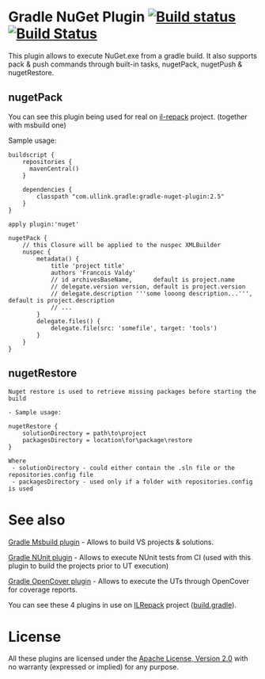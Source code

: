 # Gradle NuGet Plugin [![Build status](https://ci.appveyor.com/api/projects/status/ua9pbginenbf1b1u/branch/master?svg=true)](https://ci.appveyor.com/project/gluck/gradle-nuget-plugin/branch/master) [![Build Status](https://travis-ci.org/Ullink/gradle-nuget-plugin.svg?branch=master)](https://travis-ci.org/Ullink/gradle-nuget-plugin)

This plugin allows to execute NuGet.exe from a gradle build.
It also supports pack & push commands through built-in tasks, nugetPack, nugetPush & nugetRestore.

## nugetPack

You can see this plugin being used for real on [il-repack](https://github.com/gluck/il-repack) project.
(together with msbuild one)

Sample usage:

    buildscript {
        repositories {
          mavenCentral()
        }
    
        dependencies {
            classpath "com.ullink.gradle:gradle-nuget-plugin:2.5"
        }
    }
    
    apply plugin:'nuget'

    nugetPack {
        // this Closure will be applied to the nuspec XMLBuilder
        nuspec {
            metadata() {
                title 'project title'
                authors 'Francois Valdy'
                // id archivesBaseName,      default is project.name
                // delegate.version version, default is project.version
                // delegate.description '''some looong description...''', default is project.description
                // ...
            }
            delegate.files() {
                delegate.file(src: 'somefile', target: 'tools')
            }
        }
    }

## nugetRestore

    Nuget restore is used to retrieve missing packages before starting the build

    - Sample usage:

    nugetRestore {
        solutionDirectory = path\to\project
        packagesDirectory = location\for\package\restore
    }

    Where
     - solutionDirectory - could either contain the .sln file or the repositories.config file
     - packagesDirectory - used only if a folder with repositories.config is used

# See also

[Gradle Msbuild plugin](https://github.com/Ullink/gradle-msbuild-plugin) - Allows to build VS projects & solutions.

[Gradle NUnit plugin](https://github.com/Ullink/gradle-nunit-plugin) - Allows to execute NUnit tests from CI (used with this plugin to build the projects prior to UT execution)

[Gradle OpenCover plugin](https://github.com/Ullink/gradle-opencover-plugin) - Allows to execute the UTs through OpenCover for coverage reports.

You can see these 4 plugins in use on [ILRepack](https://github.com/gluck/il-repack) project ([build.gradle](https://github.com/gluck/il-repack/blob/master/build.gradle)).

# License

All these plugins are licensed under the [Apache License, Version 2.0](http://www.apache.org/licenses/LICENSE-2.0.html) with no warranty (expressed or implied) for any purpose.
